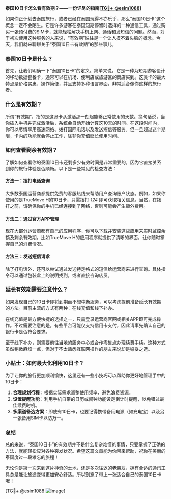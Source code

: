 **泰国10日卡怎么看有效期？——一份详尽的指南[[TG💪+ @esim1088](https://t.me/s/esim1088)]**

如果你正计划去泰国旅行，或者已经在泰国玩得不亦乐乎，那么“泰国10日卡”这个概念一定不会陌生。它是许多游客在泰国短期停留时选择的一种通信工具，通过购买一张预付费的SIM卡，就能轻松解决手机上网、通话和发短信的问题。然而，对于初次使用这种服务的人来说，“有效期”往往是一个让人摸不着头脑的概念。今天，我们就来聊聊关于“泰国10日卡有效期”的那些事儿。

### 泰国10日卡是什么？

首先，让我们明确一下“泰国10日卡”的定义。简单来说，它是一种为短期游客设计的移动数据套餐卡，通常可以在机场、便利店或旅游区的商店买到。这类卡的最大特点是价格实惠、操作简便，并且支持多种语言界面，非常适合像你这样的旅行者。

### 什么是有效期？

所谓“有效期”，指的是这张卡从激活那一刻起能够正常使用的天数。换句话说，当你插入手机并完成激活后，系统会自动开始计算这10天的时间。在这段时间内，你可以尽情享用高速网络、拨打国际电话以及发送短信等服务。但一旦超过这个期限，卡内的功能就会停止工作，除非你充值延长使用时间。

### 如何查看剩余有效期？

了解如何查看你的泰国10日卡还剩多少有效时间是非常重要的，因为它直接关系到你的旅行体验是否顺畅。以下是一些常见的检查方法：

#### 方法一：拨打电话查询
大多数泰国运营商都提供免费的客服热线来帮助用户查询账户状态。例如，如果你使用的是TrueMove H的10日卡，只需拨打 *124* 即可获取相关信息。当然，在拨打之前，请确保你的手机已经连接到了网络，否则可能会产生额外费用。

#### 方法二：通过官方APP管理
现在大部分运营商都有自己的应用程序，你可以下载并安装这些应用来实时监控余额及剩余有效期。比如TrueMove H的应用程序就提供了清晰的界面，让你随时掌握自己的消费情况。

#### 方法三：发送短信请求
除了打电话外，还可以尝试通过发送特定格式的短信给运营商来进行查询。具体指令可以通过包装盒上的说明找到，或者直接咨询店员。

### 延长有效期需要注意什么？

如果发现自己的10日卡即将到期而不想中断服务，可以考虑提前准备延长有效期的方法。目前主流的方式有两种：在线充值和线下补办。

在线充值是最方便快捷的选择之一，只需登录运营商官网或相关APP即可完成操作。不过需要注意的是，有些平台可能仅支持信用卡支付，因此请事先确认自己的银行卡是否符合要求。

至于线下补办，则需要前往当地的服务中心或合作零售点办理续费手续。这种方式虽然稍微麻烦一点，但对于不太熟悉互联网操作的朋友来说却是稳妥之选。

### 小贴士：如何最大化利用10日卡？

为了让你的旅行更加顺利愉快，这里还有一些小技巧可以帮助你更好地管理手中的10日卡：

1. **合理规划行程**：根据实际需求调整使用频率，避免浪费资源。
2. **设置提醒功能**：利用手机自带的日历或闹钟功能设定倒计时提醒，以免错过最佳续费时机。
3. **多渠道备选方案**：即使有10日卡，也要记得携带备用电源（如充电宝）以及另一张备用SIM卡以防万一。

### 总结

总的来说，“泰国10日卡”的有效期并不是什么复杂难懂的事情，只要掌握了正确的方法，就能轻松应对各种突发状况。希望这篇文章能为你带来帮助，祝你在美丽的泰国度过一段难忘的旅程！

无论你是第一次来到这片神奇的土地，还是多次往返的老朋友，拥有合适的通讯工具总是能让旅途变得更加安心舒适。所以别忘了带上一张适合自己的泰国10日卡哦！

[[TG💪+ @esim1088](https://t.me/s/esim1088) ![Image](https://i.postimg.cc/4NQfJmqS/Snipaste-2025-05-13-00-14-12.png)]